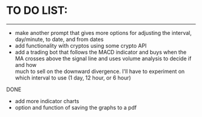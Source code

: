 # TO DO LIST:
------------------
- make another prompt that gives more options for adjusting the interval, day/minute, to date, and from dates
- add functionality with cryptos using some crypto API 
- add a trading bot that follows the MACD indicator and buys when the MA crosses above the signal line and uses volume analysis to decide if and how   
  much to sell on the downward divergence. I'll have to experiment on which interval to use (1 day, 12 hour, or 6 hour)


DONE 
- add more indicator charts
- option and function of saving the graphs to a pdf
